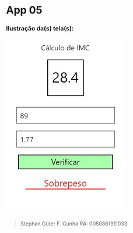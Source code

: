 # App 05
### Ilustração da(s) tela(s):
![Imagem 01 de App05](App05/prints/App05-01.JPG)
##
>Stephan Güter F. Cunha
>RA: 0050861911033